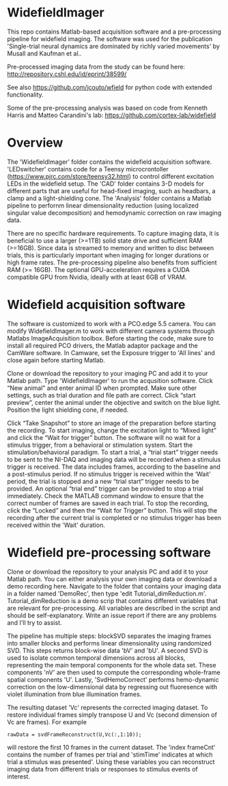 # WidefieldImager
This repo contains Matlab-based acquisition software and a pre-processing pipeline for widefield imaging. 
The software was used for the publication 'Single-trial neural dynamics are dominated by richly varied movements' by Musall and Kaufman et al.. 

Pre-processed imaging data from the study can be found here: http://repository.cshl.edu/id/eprint/38599/

See also https://github.com/jcouto/wfield for python code with extended functionality.

Some of the pre-processing analysis was based on code from Kenneth Harris and Matteo Carandini's lab: https://github.com/cortex-lab/widefield

# Overview
The 'WidefieldImager' folder contains the widefield acquisition software. 'LEDswitcher' contains code for a Teensy microcrontoller (https://www.pjrc.com/store/teensy32.html) to control different excitation LEDs in the widefield setup. 
The 'CAD' folder contains 3-D models for different parts that are useful for head-fixed imaging, such as headbars, a clamp and a light-shielding cone.
The 'Analysis' folder contains a Matlab pipeline to perfornm linear dimensionality reduction (using localized singular value decomposition) and hemodynamic correction on raw imaging data. 

There are no specific hardware requirements. To capture imaging data, it is beneficial to use a larger (>=1TB) solid state drive and sufficient RAM (>=16GB). Since data is streamed to memory and written to disc between trials, this is particularly important when imaging for longer durations or high frame rates.
The pre-processing pipeline also benefits from sufficient RAM (>= 16GB). The optional GPU-acceleration requires a CUDA compatible GPU from Nvidia, ideally with at least 6GB of VRAM.


# Widefield acquisition software
The software is customized to work with a PCO.edge 5.5 camera. You can modify WidefieldImager.m to work with different camera systems through Matlabs ImageAcquisition toolbox.
Before starting the code, make sure to install all required PCO drivers, the Matlab adaptor package and the CamWare software. In Camware, set the Exposure trigger to 'All lines' and close again before starting Matlab.

Clone or download the repository to your imaging PC and add it to your Matlab path. Type 'WidefieldImager' to run the acqusition software. Click “New animal” and enter animal ID
when prompted. Make sure other settings, such as trial duration and file path are correct. Click “start preview”, center the animal under the objective and switch on the blue light.
Position the light shielding cone, if needed.

Click “Take Snapshot” to store an image of the preparation before starting the recording. To start imaging, change the excitation light to “Mixed light” and click the “Wait for trigger” button. The software will no wait for a stimulus trigger, from a behavioral or stimulation system.
Start the stimulation/behavioral paradigm. To start a trial, a “trial start” trigger needs to be sent to the NI-DAQ and imaging data will be recorded when a stimulus trigger is received. 
The data includes frames, according to the baseline and a post-stimulus period. If no stimulus trigger is received within the ‘Wait’ period, the trial is stopped and a new “trial start” trigger needs to be provided. An optional “trial end” trigger can be provided to stop a trial immediately. 
Check the MATLAB command window to ensure that the correct number of frames are saved in each trial. To stop the recording, click the “Locked” and then the “Wait for Trigger” button.
This will stop the recording after the current trial is completed or no stimulus trigger has been received within the 'Wait' duration.


# Widefield pre-processing software
Clone or download the repository to your analysis PC and add it to your Matlab path. You can either analysis your own imaging data or download a demo recording here.
Navigate to the folder that contains your imaging data in a folder named 'DemoRec', then type 'edit Tutorial_dimReduction.m'.
Tutorial_dimReduction is a demo scrip that contains different variables that are relevant for pre-processing. All variables are described in the script and should be self-explanatory. Write an issue report if there are any problems and I'll try to assist.

The pipeline has multiple steps: blockSVD separates the imaging frames into smaller blocks and performs linear dimensionality using randomized SVD. This steps returns block-wise data 'bV' and 'bU'.
A second SVD is used to isolate common temporal dimensions across all blocks, representing the main temporal components for the whole data set. These components 'nV' are then used to compute the corresponding whole-frame spatial components 'U'.
Lastly, 'SvdHemoCorrect' performs hemo-dynamic correction on the low-dimensional data by regressing out fluoresence with violet illumination from blue illumination frames.

The resulting dataset 'Vc' represents the corrected imaging dataset. To restore individual frames simply transpose U and Vc (second dimension of Vc are frames). 
For example

```rawData = svdFrameReconstruct(U,Vc(:,1:10));```

will restore the first 10 frames in the current dataset. 
The 'index frameCnt' contains the number of frames per trial and 'stimTime' indicates at which trial a stimulus was presented'. Using these variables you can reconstruct imaging data from different trials or responses to stimulus events of interest.
